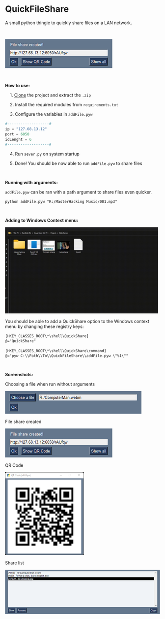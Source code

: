 # QuickFileShare

A small python thingie to quickly share files on a LAN network.

‏‏‎ ‎

![shareCreated.png](screenshots/shareCreated.png)

‏‏‎ ‎

**How to use:**

    1. [Clone](https://github.com/TriLinder/QuickFileShare/archive/refs/heads/main.zip) the project and extract the `.zip`

    2. Install the required modules from `requirements.txt`

    3. Configure the variables in `addFile.pyw`

```python
#-------------------#
ip = "127.68.13.12"
port = 6050
idLenght = 6
#-------------------#
```

    4. Run `sever.py` on system startup

    5. Done!  You should be now able to run `addFile.pyw` to share files

‏‏‎ ‎‏‏‎ ‎‏‏‎ ‎

**Running with arguments:**

`addFile.pyw` can be ran with a path argument to share files even quicker.

```shell
python addFile.pyw "R:/MasterHacking Music/001.mp3"
```

‎‎‎‏‏‎ ‎

**Adding to Windows Context menu:**

<img title="" src="screenshots/video.gif" alt="video.gif" width="498">



You should be able to add a QuickShare option to the Windows context menu by changing these registry keys:

```
[HKEY_CLASSES_ROOT\*\shell\QuickShare]
@="QuickShare"

[HKEY_CLASSES_ROOT\*\shell\QuickShare\command]
@="pyw C:\\Path\\To\\QuickFileShare\\addFile.pyw \"%1\""
```

‎‏‏‎ ‎

**Screenshots:**



Choosing a file when run without arguments 

![ChooseFile.png](screenshots/ChooseFile.png)

File share created

![shareCreated.png](screenshots/shareCreated.png)

QR Code

<img title="" src="screenshots/QRcode.png" alt="QRcode.png" width="256">

Share list

![shareList.png](screenshots/shareList.png)












